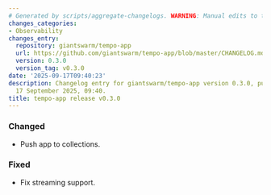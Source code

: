 ```yaml
---
# Generated by scripts/aggregate-changelogs. WARNING: Manual edits to this files will be overwritten.
changes_categories:
- Observability
changes_entry:
  repository: giantswarm/tempo-app
  url: https://github.com/giantswarm/tempo-app/blob/master/CHANGELOG.md#030---2025-09-17
  version: 0.3.0
  version_tag: v0.3.0
date: '2025-09-17T09:40:23'
description: Changelog entry for giantswarm/tempo-app version 0.3.0, published on
  17 September 2025, 09:40.
title: tempo-app release v0.3.0
---
```


### Changed
- Push app to collections.
### Fixed
- Fix streaming support.
